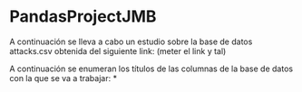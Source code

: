 # PandasProjectJMB

A continuación se lleva a cabo un estudio sobre la base de datos attacks.csv obtenida del siguiente link: (meter el link y tal)

A continuación se enumeran los títulos de las columnas de la base de datos con la que se va a trabajar:
* 